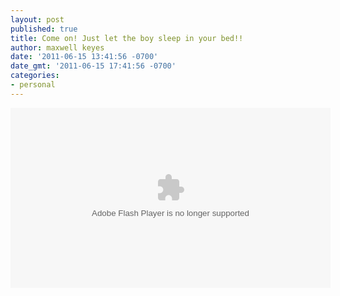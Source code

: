 ```yaml
---
layout: post
published: true
title: Come on! Just let the boy sleep in your bed!!
author: maxwell keyes
date: '2011-06-15 13:41:56 -0700'
date_gmt: '2011-06-15 17:41:56 -0700'
categories:
- personal
---
```


<object width="512" height="288">
	<param name="movie" value="http://www.hulu.com/embed/VbMAslNzV-EWVemRPK2Prw" />
	<param name="allowFullScreen" value="true" />
	<embed src="http://www.hulu.com/embed/VbMAslNzV-EWVemRPK2Prw" type="application/x-shockwave-flash"  width="512" height="288" allowFullScreen="true" />
</object>

